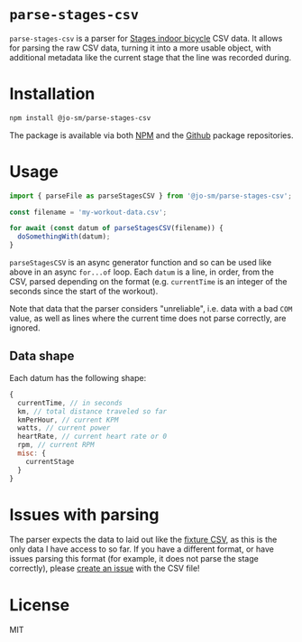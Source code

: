 # `parse-stages-csv`

`parse-stages-csv` is a parser for [Stages indoor bicycle](https://www.stagesindoorcycling.com) CSV data. It allows for parsing the raw CSV data, turning it into a more usable object, with additional metadata like the current stage that the line was recorded during.

# Installation

```bash
npm install @jo-sm/parse-stages-csv
```

The package is available via both [NPM](https://www.npmjs.com/package/@jo-sm/parse-stages-csv) and the [Github](https://github.com/jo-sm/parse-stages-csv/packages) package repositories.

# Usage

```javascript
import { parseFile as parseStagesCSV } from '@jo-sm/parse-stages-csv';

const filename = 'my-workout-data.csv';

for await (const datum of parseStagesCSV(filename)) {
  doSomethingWith(datum);
}
```

`parseStagesCSV` is an async generator function and so can be used like above in an async `for...of` loop. Each `datum` is a line, in order, from the CSV, parsed depending on the format (e.g. `currentTime` is an integer of the seconds since the start of the workout).

Note that data that the parser considers "unreliable", i.e. data with a bad `COM` value, as well as lines where the current time does not parse correctly, are ignored.

## Data shape

Each datum has the following shape:

```javascript
{
  currentTime, // in seconds
  km, // total distance traveled so far
  kmPerHour, // current KPM
  watts, // current power
  heartRate, // current heart rate or 0
  rpm, // current RPM
  misc: {
    currentStage
  }
}
```

# Issues with parsing

The parser expects the data to laid out like the [fixture CSV](./src/__fixtures__/workout.csv), as this is the only data I have access to so far. If you have a different format, or have issues parsing this format (for example, it does not parse the stage correctly), please [create an issue](https://github.com/jo-sm/parse-stages-csv/issues/new) with the CSV file!

# License

MIT
